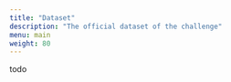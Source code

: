 ```yaml
---
title: "Dataset"
description: "The official dataset of the challenge"
menu: main
weight: 80
---
```


todo